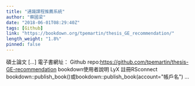 ```yaml
---
title: "通識課程推薦系統"
author: "蔡國梁"
date: "2018-06-01T08:29:40Z"
tags: [Github]
link: "https://bookdown.org/tpemartin/thesis_GE_recommendation/"
length_weight: "1.8%"
pinned: false
---
```


碩士論文 [...] 電子書網址： Github repo:https://github.com/tpemartin/thesis-GE-recommendation bookdown使用者說明 LyX 註冊RSconnect bookdown::publish_book()或bookdown::publish_book(account="帳戶名") ...
